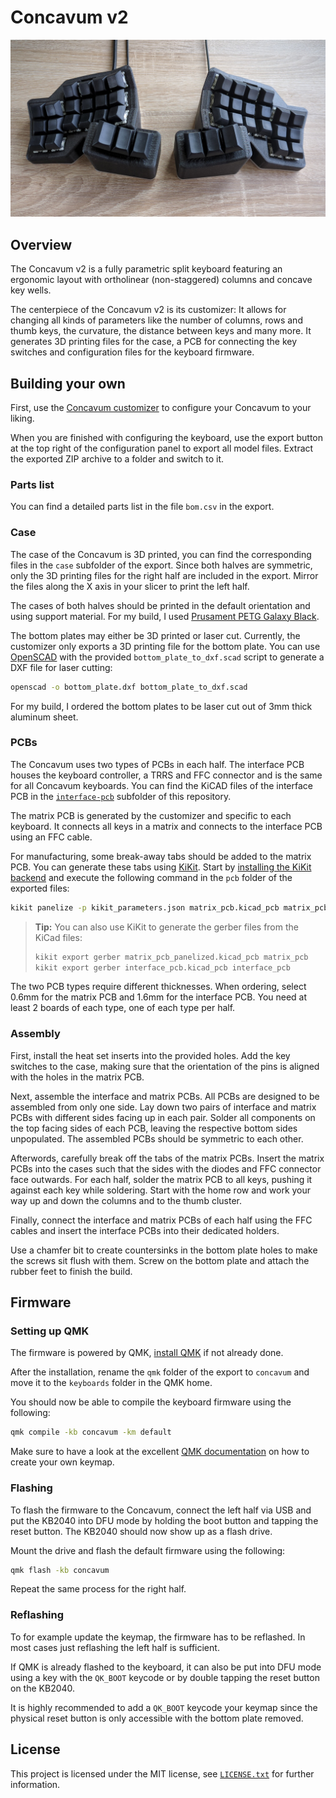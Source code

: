 # Concavum v2

![Concavum v2 image](img/concavum-v2.jpg)

## Overview

The Concavum v2 is a fully parametric split keyboard featuring an ergonomic layout with ortholinear (non-staggered) columns and concave key wells.

The centerpiece of the Concavum v2 is its customizer: It allows for changing all kinds of parameters like the number of columns, rows and thumb keys, the curvature, the distance between keys and many more.
It generates 3D printing files for the case, a PCB for connecting the key switches and configuration files for the keyboard firmware.

## Building your own

First, use the [Concavum customizer](https://github.com/julianschuler/concavum-customizer) to configure your Concavum to your liking.

When you are finished with configuring the keyboard, use the export button at the top right of the configuration panel to export all model files.
Extract the exported ZIP archive to a folder and switch to it.

### Parts list

You can find a detailed parts list in the file `bom.csv` in the export.

### Case

The case of the Concavum is 3D printed, you can find the corresponding files in the `case` subfolder of the export.
Since both halves are symmetric, only the 3D printing files for the right half are included in the export.
Mirror the files along the X axis in your slicer to print the left half.

The cases of both halves should be printed in the default orientation and using support material.
For my build, I used [Prusament PETG Galaxy Black](https://www.prusa3d.com/product/prusament-petg-prusa-galaxy-black-1kg/).

The bottom plates may either be 3D printed or laser cut.
Currently, the customizer only exports a 3D printing file for the bottom plate.
You can use [OpenSCAD](https://openscad.org/) with the provided `bottom_plate_to_dxf.scad` script to generate a DXF file for laser cutting:

```sh
openscad -o bottom_plate.dxf bottom_plate_to_dxf.scad
```

For my build, I ordered the bottom plates to be laser cut out of 3mm thick aluminum sheet.

### PCBs

The Concavum uses two types of PCBs in each half.
The interface PCB houses the keyboard controller, a TRRS and FFC connector and is the same for all Concavum keyboards.
You can find the KiCAD files of the interface PCB in the [`interface-pcb`](interface-pcb) subfolder of this repository.

The matrix PCB is generated by the customizer and specific to each keyboard.
It connects all keys in a matrix and connects to the interface PCB using an FFC cable.

For manufacturing, some break-away tabs should be added to the matrix PCB.
You can generate these tabs using [KiKit](https://yaqwsx.github.io/KiKit/latest/).
Start by [installing the KiKit backend](https://yaqwsx.github.io/KiKit/latest/installation/intro/) and execute the following command in the `pcb` folder of the exported files:

```sh
kikit panelize -p kikit_parameters.json matrix_pcb.kicad_pcb matrix_pcb_panelized.kicad_pcb
```

> **Tip:** You can also use KiKit to generate the gerber files from the KiCad files:
> ```sh
> kikit export gerber matrix_pcb_panelized.kicad_pcb matrix_pcb
> kikit export gerber interface_pcb.kicad_pcb interface_pcb
> ```

The two PCB types require different thicknesses.
When ordering, select 0.6mm for the matrix PCB and 1.6mm for the interface PCB.
You need at least 2 boards of each type, one of each type per half.

### Assembly

First, install the heat set inserts into the provided holes.
Add the key switches to the case, making sure that the orientation of the pins is aligned with the holes in the matrix PCB.

Next, assemble the interface and matrix PCBs.
All PCBs are designed to be assembled from only one side.
Lay down two pairs of interface and matrix PCBs with different sides facing up in each pair.
Solder all components on the top facing sides of each PCB, leaving the respective bottom sides unpopulated.
The assembled PCBs should be symmetric to each other.

Afterwords, carefully break off the tabs of the matrix PCBs.
Insert the matrix PCBs into the cases such that the sides with the diodes and FFC connector face outwards.
For each half, solder the matrix PCB to all keys, pushing it against each key while soldering.
Start with the home row and work your way up and down the columns and to the thumb cluster.

Finally, connect the interface and matrix PCBs of each half using the FFC cables and insert the interface PCBs into their dedicated holders.

Use a chamfer bit to create countersinks in the bottom plate holes to make the screws sit flush with them.
Screw on the bottom plate and attach the rubber feet to finish the build.

## Firmware

### Setting up QMK

The firmware is powered by QMK, [install QMK](https://docs.qmk.fm/#/newbs_getting_started) if not already done.

After the installation, rename the `qmk` folder of the export to `concavum` and move it to the `keyboards` folder in the QMK home.

You should now be able to compile the keyboard firmware using the following:

```sh
qmk compile -kb concavum -km default
```

Make sure to have a look at the excellent [QMK documentation](https://docs.qmk.fm/#/newbs_building_firmware) on how to create your own keymap.

### Flashing

To flash the firmware to the Concavum, connect the left half via USB and put the KB2040 into DFU mode by holding the boot button and tapping the reset button.
The KB2040 should now show up as a flash drive.

Mount the drive and flash the default firmware using the following:

```sh
qmk flash -kb concavum
```

Repeat the same process for the right half.

### Reflashing

To for example update the keymap, the firmware has to be reflashed. In most cases just reflashing the left half is sufficient.

If QMK is already flashed to the keyboard, it can also be put into DFU mode using a key with the `QK_BOOT` keycode or by double tapping the reset button on the KB2040.

It is highly recommended to add a `QK_BOOT` keycode your keymap since the physical reset button is only accessible with the bottom plate removed.

## License

This project is licensed under the MIT license, see [`LICENSE.txt`](../LICENSE.txt) for further information.
